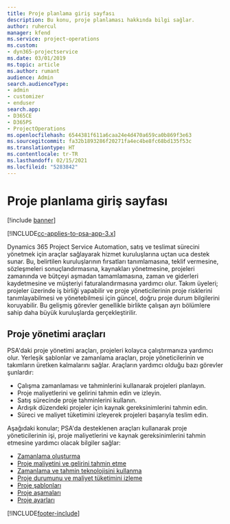 ```yaml
---
title: Proje planlama giriş sayfası
description: Bu konu, proje planlaması hakkında bilgi sağlar.
author: ruhercul
manager: kfend
ms.service: project-operations
ms.custom:
- dyn365-projectservice
ms.date: 03/01/2019
ms.topic: article
ms.author: rumant
audience: Admin
search.audienceType:
- admin
- customizer
- enduser
search.app:
- D365CE
- D365PS
- ProjectOperations
ms.openlocfilehash: 6544381f611a6caa24e4d470a659ca0b869f3e63
ms.sourcegitcommit: fa32b1893286f20271fa4ec4be8fc68bd135f53c
ms.translationtype: HT
ms.contentlocale: tr-TR
ms.lasthandoff: 02/15/2021
ms.locfileid: "5283842"
---
```

# <a name="project-planning-home-page"></a>Proje planlama giriş sayfası

[!include [banner](../includes/psa-now-project-operations.md)]

[!INCLUDE[cc-applies-to-psa-app-3.x](../includes/cc-applies-to-psa-app-3x.md)]

Dynamics 365 Project Service Automation, satış ve teslimat sürecini yönetmek için araçlar sağlayarak hizmet kuruluşlarına uçtan uca destek sunar. Bu, belirtilen kuruluşlarının fırsatları tanımlamasına, teklif vermesine, sözleşmeleri sonuçlandırmasına, kaynakları yönetmesine, projeleri zamanında ve bütçeyi aşmadan tamamlamasına, zaman ve giderleri kaydetmesine ve müşteriyi faturalandırmasına yardımcı olur. Takım üyeleri; projeler üzerinde iş birliği yapabilir ve proje yöneticilerinin proje risklerini tanımlayabilmesi ve yönetebilmesi için güncel, doğru proje durum bilgilerini koruyabilir. Bu gelişmiş görevler genellikle birlikte çalışan ayrı bölümlere sahip daha büyük kuruluşlarda gerçekleştirilir.

## <a name="project-management-tools"></a>Proje yönetimi araçları

PSA'daki proje yönetimi araçları, projeleri kolayca çalıştırmanıza yardımcı olur. Yerleşik şablonlar ve zamanlama araçları, proje yöneticilerinin ve takımların üretken kalmalarını sağlar. Araçların yardımcı olduğu bazı görevler şunlardır:

- Çalışma zamanlaması ve tahminlerini kullanarak projeleri planlayın.
- Proje maliyetlerini ve gelirini tahmin edin ve izleyin.
- Satış sürecinde proje tahminlerini kullanın.
- Ardışık düzendeki projeler için kaynak gereksinimlerini tahmin edin.
- Süreci ve maliyet tüketimini izleyerek projeleri başarıyla teslim edin.

Aşağıdaki konular; PSA'da desteklenen araçları kullanarak proje yöneticilerinin işi, proje maliyetlerini ve kaynak gereksinimlerini tahmin etmesine yardımcı olacak bilgiler sağlar:

- [Zamanlama oluşturma](project-creating.md)
- [Proje maliyetini ve gelirini tahmin etme](project-estimating.md)
- [Zamanlama ve tahmin teknolojisini kullanma](project-leveraging.md)
- [Proje durumunu ve maliyet tüketimini izleme](project-tracking.md)
- [Proje şablonları](project-templates.md)
- [Proje aşamaları](project-stages.md)
- [Proje ayarları](project-settings.md)


[!INCLUDE[footer-include](../includes/footer-banner.md)]